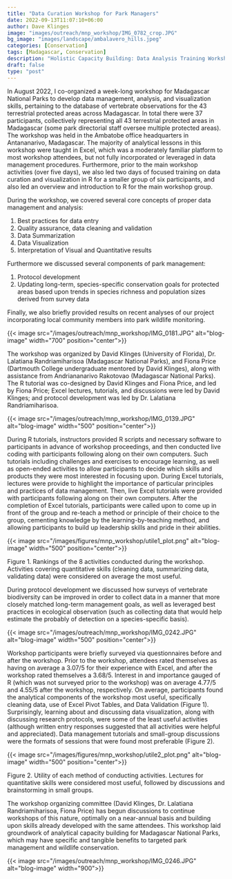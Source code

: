 ```yaml
---
title: "Data Curation Workshop for Park Managers"
date: 2022-09-13T11:07:10+06:00
author: Dave Klinges
image: "images/outreach/mnp_workshop/IMG_0782_crop.JPG"
bg_image: "images/landscape/ambalavero_hills.jpeg"
categories: [Conservation]
tags: [Madagascar, Conservation]
description: "Holistic Capacity Building: Data Analysis Training Workshop and Key Findings from Community Member Biodiversity Monitoring for the benefit of Madagascar National Parks"
draft: false
type: "post"
---
```


In August 2022, I co-organized a week-long workshop for Madagascar National Parks to develop data management, analysis, and visualization skills, pertaining to the database of vertebrate observations for the 43 terrestrial protected areas across Madagascar. In total there were 37 participants, collectively representing all 43 terrestrial protected areas in Madagascar (some park directorial staff oversee multiple protected areas). The workshop was held in the Ambatobe office headquarters in Antananarivo, Madagascar. The majority of analytical lessons in this workshop were taught in Excel, which was a moderately familiar platform to most workshop attendees, but not fully incorporated or leveraged in data management procedures. Furthermore, prior to the main workshop activities (over five days), we also led two days of focused training on data curation and visualization in R for a smaller group of six participants, and also led an overview and introduction to R for the main workshop group.

During the workshop, we covered several core concepts of proper data management and analysis:

1. Best practices for data entry
2. Quality assurance, data cleaning and validation
3. Data Summarization
4. Data Visualization
5. Interpretation of Visual and Quantitative results

Furthermore we discussed several components of park management:

1. Protocol development
2. Updating long-term, species-specific conservation goals for protected areas based upon trends in species richness and population sizes derived from survey data

Finally, we also briefly provided results on recent analyses of our project incorporating local community members into park wildlife monitoring.

{{< image src="/images/outreach/mnp_workshop/IMG_0181.JPG" alt="blog-image" width="700" position="center">}}

The workshop was organized by David Klinges (University of Florida), Dr. Lalatiana Randriamiharisoa (Madagascar National Parks), and Fiona Price (Dartmouth College undergraduate mentored by David Klinges), along with assistance from Andriananarivo Rakotovao (Madagascar National Parks). The R tutorial was co-designed by David Klinges and Fiona Price, and led by Fiona Price; Excel lectures, tutorials, and discussions were led by David Klinges; and protocol development was led by Dr. Lalatiana Randriamiharisoa.

{{< image src="/images/outreach/mnp_workshop/IMG_0139.JPG" alt="blog-image" width="500" position="center">}}

During R tutorials, instructors provided R scripts and necessary software to participants in advance of workshop proceedings, and then conducted live coding with participants following along on their own computers. Such tutorials including challenges and exercises to encourage learning, as well as open-ended activities to allow participants to decide which skills and products they were most interested in focusing upon. During Excel tutorials, lectures were provide to highlight the importance of particular principles and practices of data management. Then, live Excel tutorials were provided with participants following along on their own computers. After the completion of Excel tutorials, participants were called upon to come up in front of the group and re-teach a method or principle of their choice to the group, cementing knowledge by the learning-by-teaching method, and allowing participants to build up leadership skills and pride in their abilities.

{{< image src="/images/figures/mnp_workshop/utile1_plot.png" alt="blog-image" width="500" position="center">}}

Figure 1. Rankings of the 8 activities conducted during the workshop. Activities covering quantitative skills (cleaning data, summarizing data, validating data) were considered on average the most useful.

During protocol development we discussed how surveys of vertebrate biodiversity can be improved in order to collect data in a manner that more closely matched long-term management goals, as well as leveraged best practices in ecological observation (such as collecting data that would help estimate the probably of detection on a species-specific basis).

{{< image src="/images/outreach/mnp_workshop/IMG_0242.JPG" alt="blog-image" width="500" position="center">}}

Workshop participants were briefly surveyed via questionnaires before and after the workshop. Prior to the workshop, attendees rated themselves as having on average a 3.07/5 for their experience with Excel, and after the workshop rated themselves a 3.68/5. Interest in and importance gauged of R (which was not surveyed prior to the workshop) was on average 4.77/5 and 4.55/5 after the workshop, respectively. On average, participants found the analytical components of the workshop most useful, specifically cleaning data, use of Excel Pivot Tables, and Data Validation (Figure 1). Surprisingly, learning about and discussing data visualization, along with discussing research protocols, were some of the least useful activities (although written entry responses suggested that all activities were helpful and appreciated). Data management tutorials and small-group discussions were the formats of sessions that were found most preferable (Figure 2).

{{< image src="/images/figures/mnp_workshop/utile2_plot.png" alt="blog-image" width="500" position="center">}}

Figure 2. Utility of each method of conducting activities. Lectures for quantitative skills were considered most useful, followed by discussions and brainstorming in small groups.

The workshop organizing committee (David Klinges, Dr. Lalatiana Randriamiharisoa, Fiona Price) has begun discussions to continue workshops of this nature, optimally on a near-annual basis and building upon skills already developed with the same attendees. This workshop laid groundwork of analytical capacity building for Madagascar National Parks, which may have specific and tangible benefits to targeted park management and wildlife conservation.

{{< image src="/images/outreach/mnp_workshop/IMG_0246.JPG" alt="blog-image" width="900">}}
